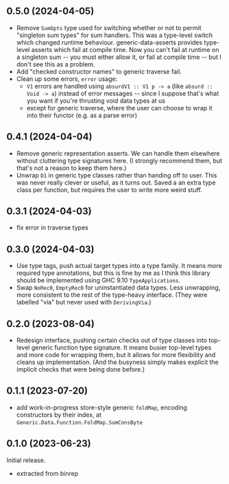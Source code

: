 ## 0.5.0 (2024-04-05)
* Remove `SumOpts` type used for switching whether or not to permit "singleton
  sum types" for sum handlers. This was a type-level switch which changed
  runtime behaviour. generic-data-asserts provides type-level asserts which fail
  at compile time. Now you can't fail at runtime on a singleton sum -- you must
  either allow it, or fail at compile time -- but I don't see this as a problem.
* Add "checked constructor names" to generic traverse fail.
* Clean up some errors, `error` usage:
  * `V1` errors are handled using `absurdV1 :: V1 p -> a` (like `absurd :: Void
    -> a`) instead of error messages -- since I suppose that's what you want if
    you're thrusting void data types at us
  * except for generic traverse, where the user can choose to wrap it into their
    functor (e.g. as a parse error)

## 0.4.1 (2024-04-04)
* Remove generic representation asserts. We can handle them elsewhere without
  cluttering type signatures here. (I strongly recommend them, but that's not a
  reason to keep them here.)
* Unwrap `D1` in generic type classes rather than handing off to user. This was
  never really clever or useful, as it turns out. Saved a an extra type class
  per function, but requires the user to write more weird stuff.

## 0.3.1 (2024-04-03)
* fix error in traverse types

## 0.3.0 (2024-04-03)
* Use type tags, push actual target types into a type family. It means more
  required type annotations, but this is fine by me as I think this library
  should be implemented using GHC 9.10 `TypeApplications`.
* Swap `NoRec0`, `EmptyRec0` for uninstantiated data types. Less unwrapping,
  more consistent to the rest of the type-heavy interface. (They were labelled
  "via" but never used with `DerivingVia`.)

## 0.2.0 (2023-08-04)
* Redesign interface, pushing certain checks out of type classes into top-level
  generic function type signature. It means busier top-level types and more code
  for wrapping them, but it allows for more flexibility and cleans up
  implementation. (And the busyness simply makes explicit the implicit checks
  that were being done before.)

## 0.1.1 (2023-07-20)
  * add work-in-progress store-style generic `foldMap`, encoding constructors by
    their index, at `Generic.Data.Function.FoldMap.SumConsByte`

## 0.1.0 (2023-06-23)
Initial release.

  * extracted from binrep
